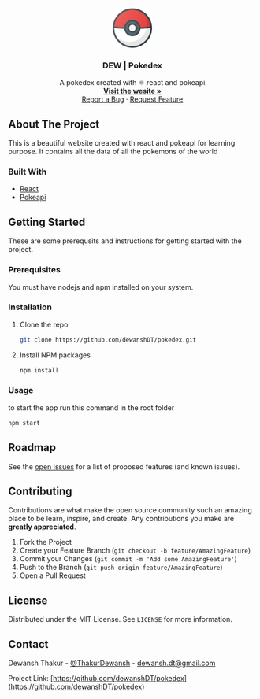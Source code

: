 <!-- 
[![Contributors][contributors-shield]][contributors-url]
[![Forks][forks-shield]][forks-url]
[![Stargazers][stars-shield]][stars-url]
[![Issues][issues-shield]][issues-url]
[![MIT License][license-shield]][license-url]
[![LinkedIn][linkedin-shield]][linkedin-url] -->



<!-- PROJECT LOGO -->
<br />
<p align="center">
  <a href="https://github.com/dewanshDT/pokedex">
    <img src="src/favicon_io/android-chrome-512x512.png" alt="Logo" width="80" height="80">
  </a>

  <h3 align="center">DEW | Pokedex</h3>

  <p align="center">
    A pokedex created with ⚛ react and pokeapi
    <br />
    <a href="https://dewanshdt.github.io/pokedex/"><strong>Visit the wesite »</strong></a>
    <br />
    <a href="https://github.com/dewanshDT/pokedex/issues">Report a Bug</a>
    ·
    <a href="https://github.com/dewanshDT/pokedex/issues">Request Feature</a>
  </p>
</p>



<!-- ABOUT THE PROJECT -->
## About The Project

<!-- [![Pokedex][product-screenshot]](https://example.com) -->

This is a beautiful website created with react and pokeapi for learning purpose. It contains all the data of all the pokemons of the world 

### Built With
* [React](https://reactjs.org)
* [Pokeapi](https://Pokeapi.co)



<!-- GETTING STARTED -->
## Getting Started

These are some prerequsits and instructions for getting started with the project.

### Prerequisites
You must have nodejs and npm installed on your system.

### Installation

1. Clone the repo
   ```sh
   git clone https://github.com/dewanshDT/pokedex.git
   ```
2. Install NPM packages
   ```sh
   npm install
   ```

<!-- USAGE EXAMPLES -->
### Usage
to start the app run this command in the root folder
```sh
npm start
```

<!-- ROADMAP -->
## Roadmap

See the [open issues](https://github.com/dewanshDT/pokedex/issues) for a list of proposed features (and known issues).



<!-- CONTRIBUTING -->
## Contributing

Contributions are what make the open source community such an amazing place to be learn, inspire, and create. Any contributions you make are **greatly appreciated**.

1. Fork the Project
2. Create your Feature Branch (`git checkout -b feature/AmazingFeature`)
3. Commit your Changes (`git commit -m 'Add some AmazingFeature'`)
4. Push to the Branch (`git push origin feature/AmazingFeature`)
5. Open a Pull Request



<!-- LICENSE -->
## License

Distributed under the MIT License. See `LICENSE` for more information.



<!-- CONTACT -->
## Contact

Dewansh Thakur - [@ThakurDewansh](https://twitter.com/ThakurDewansh) - dewansh.dt@gmail.com

Project Link: [https://github.com/dewanshDT/pokedex](https://github.com/dewanshDT/pokedex)

